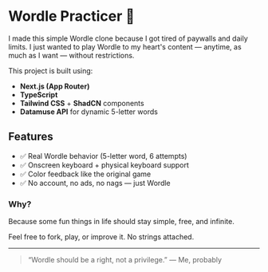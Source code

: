 # Wordle Practicer 🎯

I made this simple Wordle clone because I got tired of paywalls and daily limits. I just wanted to play Wordle to my heart's content — anytime, as much as I want — without restrictions.

This project is built using:

* **Next.js (App Router)**
* **TypeScript**
* **Tailwind CSS** + **ShadCN** components
* **Datamuse API** for dynamic 5-letter words

## Features

* ✅ Real Wordle behavior (5-letter word, 6 attempts)
* ✅ Onscreen keyboard + physical keyboard support
* ✅ Color feedback like the original game
* ✅ No account, no ads, no nags — just Wordle

### Why?

Because some fun things in life should stay simple, free, and infinite.

Feel free to fork, play, or improve it. No strings attached.

---

> “Wordle should be a right, not a privilege.” — Me, probably
